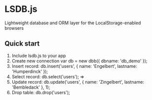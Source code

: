 # LSDB.js
Lightweight database and ORM layer for the LocalStorage-enabled browsers

## Quick start

1. Include lsdb.js to your app
2. Create new connection
    var db = new dbb({ dbname: 'db_demo' });
3. Insert record:
    db.insert('users', { name: 'Engelbert', lastname: 'Humperdinck' });
4. Select record:
    db.select('users'); 
    =>
5. Update record:
    db.update('users', { name: 'Zingelbert', lastname: 'Bembledack' }, 1); 
6. Drop table:
    db.drop('users'); 


